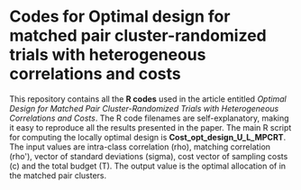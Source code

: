 # Codes for Optimal design for matched pair cluster-randomized trials with heterogeneous correlations and costs
This repository contains all the **R codes** used in the article entitled *Optimal Design for Matched Pair Cluster-Randomized Trials with Heterogeneous Correlations and Costs*. The R code filenames are self-explanatory, making it easy to reproduce all the results presented in the paper. The main R script for computing the locally optimal design is **Cost_opt_design_U_L_MPCRT**. The input values are intra-class correlation (rho), matching correlation (rho'), vector of standard deviations (sigma), cost vector of sampling costs (c) and the total budget (T). The output value is the optimal allocation of in the matched pair clusters.
